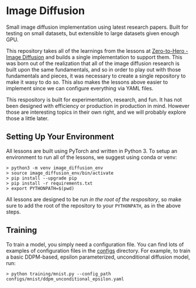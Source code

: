 # Image Diffusion

Small image diffusion implementation using latest research papers. Built for testing on small datasets, but extensible to large datasets given enough GPU.

This repository takes all of the learnings from the lessons at [Zero-to-Hero - Image Diffusion](https://github.com/swookey-thinky/mindiffusion/) and builds a single implementation to support them. This was born out of the realization that all of the image diffusion research is built upon the same fundamentals, and so in order to play out with those fundamentals and pieces, it was necessary to create a single repository to make it wasy to do so. This also makes the lessons above easier to implement since we can configure everything via YAML files.

This respository is built for experimentation, research, and fun. It has not been designed with efficiency or production in production in mind. However those are interesting topics in their own right, and we will probably explore those a little later.

## Setting Up Your Environment

All lessons are built using PyTorch and written in Python 3. To setup an environment to run all of the lessons, we suggest using conda or venv:

```
> python3 -m venv image_diffusion_env
> source image_diffusion_env/bin/activate
> pip install --upgrade pip
> pip install -r requirements.txt
> export PYTHONPATH=$(pwd)
```

All lessons are designed to be run *in the root of the respository*, so make sure to add the root of the repository to your `PYTHONPATH`, as in the above steps.

## Training

To train a model, you simply need a configuration file. You can find lots of examples of configuration files in the [configs](https://github.com/swookey-thinky/image_diffusion/configs) directory. For example, to train a basic DDPM-based, epsilon parameterized, unconditional diffusion model, run:

```
> python training/mnist.py --config_path configs/mnist/ddpm_unconditional_epsilon.yaml
```
